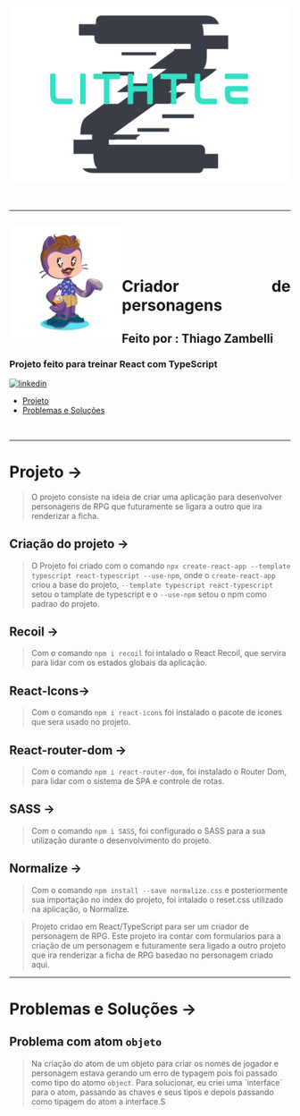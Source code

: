 <div align="center">

![Alt text](src/assets/logoLithtleZ.svg)

&nbsp;

---

&nbsp;

</div>


<img align="left" width="40%" style="margin-top:-20px" src="./src/assets/eu.png">

</br>
</br>

<div dsplay="inline-block">

<h1 align="justify">Criador de personagens</h1>
<h2 align="justify">Feito por : Thiago Zambelli</h2>
<h3 align="justify">Projeto feito para treinar React com TypeScript </h3>
 
  <a href="https://www.linkedin.com/in/thiagozambelli">
    <img width="80px" src="https://i.ibb.co/RyZx12b/linkedin.png" alt="linkedin" style="vertical-align:top;">
  </a>

</div>

- [Projeto](#projeto)
- [Problemas e Soluções](#problemas__solucoes)

&nbsp;

---

# Projeto -> <div id='projeto'></div>
> O projeto consiste na ideia de criar uma aplicação para desenvolver personagens de RPG que futuramente se ligara a outro que ira renderizar a ficha.

## Criação do projeto ->
> O Projeto foi criado com o comando `npx create-react-app --template typescript react-typescript --use-npm`, onde o `create-react-app` criou a base do projeto, `--template typescript react-typescript` setou o tamplate de typescript e o `--use-npm` setou o npm como padrao do projeto.

## Recoil ->
> Com o comando `npm i recoil` foi intalado o React Recoil, que servira para lidar com os estados globais da aplicação.

## React-Icons->
> Com o comando `npm i react-icons` foi instalado o pacote de icones que sera usado no projeto.

## React-router-dom ->
> Com o comando `npm i react-router-dom`, foi instalado o Router Dom, para lidar com o sistema de SPA e controle de rotas.

## SASS ->
> Com o comando `npm i SASS`, foi configurado o SASS para a sua utilização durante o desenvolvimento do projeto.

## Normalize ->
> Com o comando `npm install --save normalize.css` e posteriormente sua importação no index do projeto, foi intalado o reset.css utilizado na aplicação, o Normalize.

> Projeto cridao em React/TypeScript para ser um criador de personagem de RPG. Este projeto ira contar com formularios para a criação de um personagem e futuramente sera ligado a outro projeto que ira renderizar a ficha de RPG basedao no personagem criado aqui.

---

# Problemas e Soluções -> <div id='problemas__solucoes'></div>

## Problema com atom `objeto`
> Na criação do atom de um objeto para criar os nomes de jogador e personagem estava gerando um erro de typagem pois foi passado como tipo do atomo `object`. Para solucionar, eu criei uma ´interface´ para o atom, passando as chaves e seus tipos e depois passando como tipagem do atom a interface.S